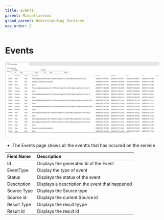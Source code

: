 ```yaml
---
title: Events
parent: Miscellaneous
grand_parent: Understanding Services
nav_order: 2
---
```


# Events

![Service Events](assets/service-events.png)

* The Events page shows all the eventts that has occured on the service

| Field Name | Description |
| :--- | :--- |
| Id | Displays the generated Id of the Event |
| EventType | Display the  type of event  |
| Status | Displays the status of the event |
| Description | Displays a description the event that happened |
| Source Type | Displays the Source type |
| Source id | Displays the current Source id |
| Result Type | Displays the result tyype |
| Result Id | Displays the result id |
